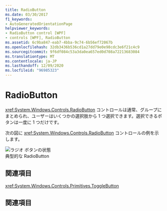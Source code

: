 ```yaml
---
title: RadioButton
ms.date: 03/30/2017
f1_keywords:
- AutoGeneratedOrientationPage
helpviewer_keywords:
- RadioButton control [WPF]
- controls [WPF], RadioButton
ms.assetid: 6c9ba847-eab7-4bba-9c74-6b56ef72067b
ms.openlocfilehash: 32db3436b536cd1a27dd79e0e98cdc3e6f21c4c9
ms.sourcegitcommit: 9f6df084c53a3da0ea657ed0d708a72213683084
ms.translationtype: MT
ms.contentlocale: ja-JP
ms.lasthandoff: 12/09/2020
ms.locfileid: "96985323"
---
```

# <a name="radiobutton"></a>RadioButton
<xref:System.Windows.Controls.RadioButton> コントロールは通常、グループにまとめられ、ユーザーはいくつかの選択肢から 1 つ選択できます。選択できるボタンは一度に 1 つだけです。  
  
 次の図に <xref:System.Windows.Controls.RadioButton> コントロールの例を示します。  
  
 ![ラジオ ボタンの状態](./media/ss-ctl-radiobuttons.gif "SS_CTL_radiobuttons")  
典型的な RadioButton  
  
## <a name="reference"></a>関連項目  
 <xref:System.Windows.Controls.Primitives.ToggleButton>  
  
## <a name="related-sections"></a>関連項目
